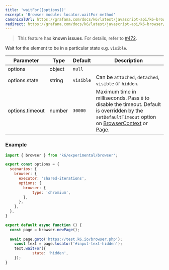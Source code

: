 ```yaml
---
title: 'waitFor([options])'
excerpt: 'Browser module: locator.waitFor method'
canonicalUrl: https://grafana.com/docs/k6/latest/javascript-api/k6-browser/locator/waitfor/
redirect: https://grafana.com/docs/k6/latest/javascript-api/k6-browser/locator/waitfor/
---
```


<Blockquote mod="attention">

This feature has **known issues**. For details,
refer to [#472](https://github.com/grafana/xk6-browser/issues/472).

</Blockquote>

Wait for the element to be in a particular state e.g. `visible`.

<TableWithNestedRows>

| Parameter       | Type   | Default   | Description                                                                                                                                                                                                                           |
|-----------------|--------|-----------|---------------------------------------------------------------------------------------------------------------------------------------------------------------------------------------------------------------------------------------|
| options         | object | `null`    |                                                                                                                                                                                                                      |
| options.state   | string | `visible` | Can be `attached`, `detached`, `visible` or `hidden`.                                                                                                                                                                                 |
| options.timeout | number | `30000`   | Maximum time in milliseconds. Pass `0` to disable the timeout. Default is overridden by the `setDefaultTimeout` option on [BrowserContext](/javascript-api/k6-experimental/browser/browsercontext/) or [Page](/javascript-api/k6-experimental/browser/page/). |

</TableWithNestedRows>

### Example

<CodeGroup labels={[]}>

```javascript
import { browser } from 'k6/experimental/browser';

export const options = {
  scenarios: {
    browser: {
      executor: 'shared-iterations',
      options: {
        browser: {
            type: 'chromium',
        },
      },
    },
  },
}

export default async function () {
  const page = browser.newPage();
  
  await page.goto('https://test.k6.io/browser.php');
	const text = page.locator('#input-text-hidden');
	text.waitFor({
			state: 'hidden',
	});  
}
```

</CodeGroup>
